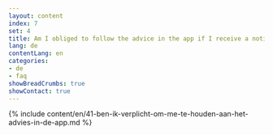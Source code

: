 ```yaml
---
layout: content
index: 7
set: 4
title: Am I obliged to follow the advice in the app if I receive a notification?
lang: de
contentLang: en
categories:
- de
- faq
showBreadCrumbs: true
showContact: true
---
```

{% include content/en/41-ben-ik-verplicht-om-me-te-houden-aan-het-advies-in-de-app.md %}
